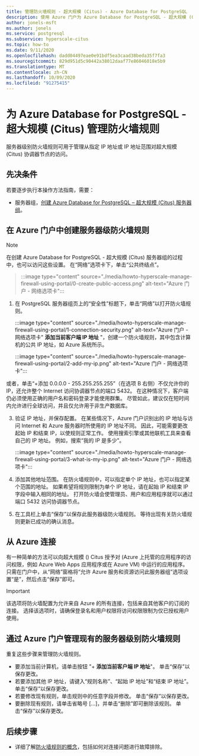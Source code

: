 ```yaml
---
title: 管理防火墙规则 - 超大规模 (Citus) - Azure Database for PostgreSQL
description: 使用 Azure 门户为 Azure Database for PostgreSQL - 超大规模 (Citus) 创建和管理防火墙规则
author: jonels-msft
ms.author: jonels
ms.service: postgresql
ms.subservice: hyperscale-citus
ms.topic: how-to
ms.date: 9/11/2020
ms.openlocfilehash: dadd04497eae0e91bdf5ea3caad38beda35f7fa3
ms.sourcegitcommit: 829d951d5c90442a38012daaf77e86046018e5b9
ms.translationtype: MT
ms.contentlocale: zh-CN
ms.lasthandoff: 10/09/2020
ms.locfileid: "91275415"
---
```

# <a name="manage-firewall-rules-for-azure-database-for-postgresql---hyperscale-citus"></a>为 Azure Database for PostgreSQL - 超大规模 (Citus) 管理防火墙规则
服务器级别防火墙规则可用于管理从指定 IP 地址或 IP 地址范围对超大规模 (Citus) 协调器节点的访问。

## <a name="prerequisites"></a>先决条件
若要逐步执行本操作方法指南，需要：
- 服务器组，[创建 Azure Database for PostgreSQL – 超大规模 (Citus) 服务器组](quickstart-create-hyperscale-portal.md)。

## <a name="create-a-server-level-firewall-rule-in-the-azure-portal"></a>在 Azure 门户中创建服务器级防火墙规则

> [!NOTE]
> 在创建 Azure Database for PostgreSQL - 超大规模 (Citus) 服务器组的过程中，也可以访问这些设置。 在“网络”选项卡下，单击“公共终结点”。

> :::image type="content" source="./media/howto-hyperscale-manage-firewall-using-portal/0-create-public-access.png" alt-text="Azure 门户 - 网络选项卡":::

1. 在 PostgreSQL 服务器组页上的“安全性”标题下，单击“网络”以打开防火墙规则。

   :::image type="content" source="./media/howto-hyperscale-manage-firewall-using-portal/1-connection-security.png" alt-text="Azure 门户 - 网络选项卡" **添加当前客户端 IP 地址** "，创建一个防火墙规则，其中包含计算机的公共 IP 地址，如 Azure 系统所示。

   :::image type="content" source="./media/howto-hyperscale-manage-firewall-using-portal/2-add-my-ip.png" alt-text="Azure 门户 - 网络选项卡":::

或者，单击“+添加 0.0.0.0 - 255.255.255.255”（在选项 B 右侧）不仅允许你的 IP，还允许整个 Internet 访问协调器节点的端口 5432。 在这种情况下，客户端仍必须使用正确的用户名和密码登录才能使用群集。 尽管如此，建议仅在短时间内允许进行全球访问，并且仅允许用于非生产数据库。

3. 验证 IP 地址，并保存配置。 在某些情况下，Azure 门户识别出的 IP 地址与访问 Internet 和 Azure 服务器时所使用的 IP 地址不同。 因此，可能需要更改起始 IP 和结束 IP，以使规则正常工作。
   使用搜索引擎或其他联机工具来查看自己的 IP 地址。 例如，搜索“我的 IP 是多少”。

   :::image type="content" source="./media/howto-hyperscale-manage-firewall-using-portal/3-what-is-my-ip.png" alt-text="Azure 门户 - 网络选项卡":::

4. 添加其他地址范围。 在防火墙规则中，可以指定单个 IP 地址，也可以指定某个范围的地址。 如果希望将规则限制为单个 IP 地址，请在起始 IP 和结束 IP 字段中输入相同的地址。 打开防火墙会使管理员、用户和应用程序就可以通过端口 5432 访问协调器节点。

5. 在工具栏上单击“保存”以保存此服务器级防火墙规则。 等待出现有关防火墙规则更新已成功的确认消息。

## <a name="connecting-from-azure"></a>从 Azure 连接

有一种简单的方法可以向超大规模 () Citus 授予对 (Azure 上托管的应用程序的访问权限，例如 Azure Web Apps 应用程序或在 Azure VM) 中运行的应用程序。 只需在门户中，从“网络”窗格将“允许 Azure 服务和资源访问此服务器组”选项设置“是”，然后点击“保存”即可。

> [!IMPORTANT]
> 该选项将防火墙配置为允许来自 Azure 的所有连接，包括来自其他客户的订阅的连接。 选择该选项时，请确保登录名和用户权限将访问权限限制为仅已授权用户使用。

## <a name="manage-existing-server-level-firewall-rules-through-the-azure-portal"></a>通过 Azure 门户管理现有的服务器级别防火墙规则
重复这些步骤来管理防火墙规则。
* 要添加当前计算机，请单击按钮 "+ **添加当前客户端 IP 地址**"。 单击“保存”以保存更改。
* 若要添加其他 IP 地址，请键入“规则名称”、“起始 IP 地址”和“结束 IP 地址”。 单击“保存”以保存更改。
* 若要修改现有规则，单击规则中的任意字段并修改。 单击“保存”以保存更改。
* 要删除现有规则，请单击省略号 […]，并单击“删除”即可删除该规则。 单击“保存”以保存更改。

## <a name="next-steps"></a>后续步骤
- 详细了解[防火墙规则的概念](concepts-hyperscale-firewall-rules.md)，包括如何对连接问题进行故障排除。
